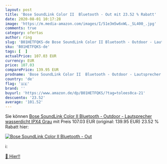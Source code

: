 ```yaml
---
layout: post
title: 'Bose SoundLink Color II  Bluetooth - Out mit 23.52 % Rabatt'
date: 2020-08-01 10:17:28
image: 'https://m.media-amazon.com/images/I/51e3m5w6xWL._SL400_.jpg'
comments: true
category: ofertas
author: ring
slug: 'B01HETFQKS-de Bose SoundLink Color II Bluetooth - Outdoor - Lautsprecher...'
sku: 'B01HETFQKS-de'
tags: [  ]
actualPrice: 107.03 EUR
currency: EUR
price: 107.03
comparePrice: 139.95 EUR
prodname: 'Bose SoundLink Color II  Bluetooth - Outdoor - Lautsprecher   wasserdicht IPX4   Grau'
country: 'de'
flag: '🇩🇪'
brand: ''
buyurl: 'https://www.amazon.de/dp/B01HETFQKS/?tag=tolees0ca-21'
descuento: '23.52'
average: '101.52'
---
```


Sie können [Bose SoundLink Color II  Bluetooth - Outdoor - Lautsprecher   wasserdicht IPX4   Grau](https://www.amazon.de/dp/B01HETFQKS/?tag=tolees0ca-21) mit Preis 107.03 EUR (original: 139.95 EUR) 23.52 % Rabatt hier:

[![Bose SoundLink Color II  Bluetooth - Out](https://m.media-amazon.com/images/I/51e3m5w6xWL._SL400_.jpg)](https://www.amazon.de/dp/B01HETFQKS/?tag=tolees0ca-21)

ℹ️:


[🛒 Hier!!](https://www.amazon.de/dp/B01HETFQKS/?tag=tolees0ca-21)
